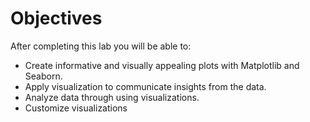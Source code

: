 # Objectives

After completing this lab you will be able to:

- Create informative and visually appealing plots with Matplotlib and Seaborn.
- Apply visualization to communicate insights from the data.
- Analyze data through using visualizations.
- Customize visualizations
